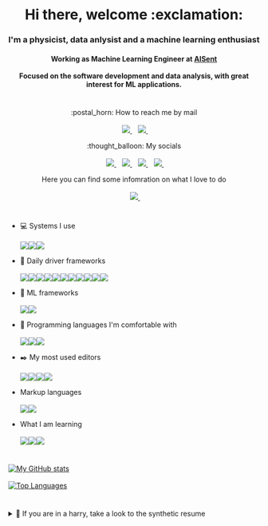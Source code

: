 <h1 align="center"> Hi there, welcome :exclamation: </h1>

<h3 align='center'>
  I'm a physicist, data anlysist and a machine learning enthusiast
</h3>

<h4 align='center'>
  Working as Machine Learning Engineer at <a href="https://aisent.io/">AISent</a> <br/><br/>
  Focused on the software development and data analysis, with great interest for ML applications.<br/>
</h4>

<h1></h1>

<p align='center'>
  :postal_horn: How to reach me by mail <br/><br/>&nbsp;&nbsp;
  <a href='mailto:ecatanzani@protonmail.com'>
    <img src="https://img.shields.io/badge/ProtonMail-8B89CC?style=for-the-badge&logo=protonmail&logoColor=white" />
  </a>&nbsp;&nbsp;
  <a href='mailto:enricocatanzani@gmail.com'>
    <img src="https://img.shields.io/badge/Gmail-D14836?style=for-the-badge&logo=gmail&logoColor=white" />
  </a>&nbsp;&nbsp;
</p>  

<p align='center'>
  :thought_balloon: My socials<br/><br/>&nbsp;&nbsp;
  <a href="https://twitter.com/enricocatanzani">
    <img src="https://img.shields.io/badge/Twitter-1DA1F2?style=for-the-badge&logo=twitter&logoColor=white" />
  </a>&nbsp;&nbsp;
  <a href="https://telegram.me/ecatanzani">
    <img src="https://img.shields.io/badge/Telegram-2CA5E0?style=for-the-badge&logo=telegram&logoColor=white" />
  </a>&nbsp;&nbsp;
  <a href="https://join.skype.com/invite/h3lZpa6sDIxM">
    <img src="https://img.shields.io/badge/Skype-00AFF0?style=for-the-badge&logo=skype&logoColor=white" />
  </a>&nbsp;&nbsp;
  <a href=' https://www.facebook.com/enrico.catanzani.16'>
    <img src="https://img.shields.io/badge/Facebook-1877F2?style=for-the-badge&logo=facebook&logoColor=white" />
  </a>&nbsp;&nbsp;
  
<p align='center'>
  Here you can find some infomration on what I love to do <br/><br/>&nbsp;&nbsp;
  <a href="https://www.linkedin.com/in/ecatanzani/">
    <img src="https://img.shields.io/badge/linkedin-%230077B5.svg?&style=for-the-badge&logo=linkedin&logoColor=white" />
  </a>&nbsp;&nbsp;
</p>

<h1></h1>

<!-- badge source: https://github.com/alexandresanlim/Badges4-README.md-Profile -->

* :computer: Systems I use<br/><br/><img src="https://img.shields.io/badge/Mac-%23999999?logo=apple&logoColor=white&style=for-the-badge" /><img src="https://img.shields.io/badge/Linux-%23FCC624?logo=linux&logoColor=black&style=for-the-badge" /><img src="https://img.shields.io/badge/Windows-%230078D6?logo=windows&logoColor=white&style=for-the-badge" />

* :wrench: Daily driver frameworks <br/><br/> <img src="https://img.shields.io/badge/CMake-064F8C?style=for-the-badge&logo=cmake&logoColor=white" /><img src="https://img.shields.io/badge/conda-342B029.svg?&style=for-the-badge&logo=anaconda&logoColor=white" /><img src="https://img.shields.io/badge/Docker-2CA5E0?style=for-the-badge&logo=docker&logoColor=white" /><img src="https://img.shields.io/badge/GitKraken-179287?style=for-the-badge&logo=GitKraken&logoColor=white" /><img src="https://img.shields.io/badge/Jupyter-F37626.svg?&style=for-the-badge&logo=Jupyter&logoColor=white" /><img src="https://img.shields.io/badge/Selenium-43B02A?style=for-the-badge&logo=Selenium&logoColor=white" /><img src="https://img.shields.io/badge/SciPy-654FF0?style=for-the-badge&logo=SciPy&logoColor=white" /><img src="https://img.shields.io/badge/Numpy-777BB4?style=for-the-badge&logo=numpy&logoColor=white" /><img src="https://img.shields.io/badge/Pandas-2C2D72?style=for-the-badge&logo=pandas&logoColor=white" /><img src="https://img.shields.io/badge/Plotly-239120?style=for-the-badge&logo=plotly&logoColor=white" /><img src="https://img.shields.io/badge/Streamlit-FF4B4B?style=for-the-badge&logo=Streamlit&logoColor=white" />

* :rocket: ML frameworks <br/><br/><img src="https://img.shields.io/badge/Keras-D00000?style=for-the-badge&logo=Keras&logoColor=white" /><img src="https://img.shields.io/badge/TensorFlow-FF6F00?style=for-the-badge&logo=tensorflow&logoColor=white" />

* :pencil: Programming languages I'm comfortable with<br/><br/><img src="https://img.shields.io/badge/C-00599C?style=for-the-badge&logo=c&logoColor=white" /><img src="https://img.shields.io/badge/C%2B%2B-00599C?style=for-the-badge&logo=c%2B%2B&logoColor=white" /><img src="https://img.shields.io/badge/Python-FFD43B?style=for-the-badge&logo=python&logoColor=blue" />

* :black_nib: My most used editors<br/><br/><img src="https://img.shields.io/badge/Visual%20Studio%20Code-%23007ACC.svg?logo=visual-studio-code&logoColor=white&style=for-the-badge" /><img src="https://img.shields.io/badge/Xcode-007ACC?style=for-the-badge&logo=Xcode&logoColor=white" /><img src="https://img.shields.io/badge/Vim-%23019733.svg?logo=vim&logoColor=white&style=for-the-badge" /><img src="https://img.shields.io/badge/Emacs-7F5AB6.svg?logo=gnuemacs&logoColor=white&style=for-the-badge" />

* Markup languages <br/><br/><img src="https://img.shields.io/badge/LaTeX-47A141?style=for-the-badge&logo=LaTeX&logoColor=white" /><img src="https://img.shields.io/badge/json-5E5C5C?style=for-the-badge&logo=json&logoColor=white" />

* What I am learning <br/><br/><img src="https://img.shields.io/badge/kubernetes-326ce5.svg?&style=for-the-badge&logo=kubernetes&logoColor=white" /><img src="https://img.shields.io/badge/Go-00ADD8?style=for-the-badge&logo=go&logoColor=white" /><img src="https://img.shields.io/badge/Rust-000000?style=for-the-badge&logo=rust&logoColor=white" />

<h1></h1>

[![My GitHub stats](https://github-readme-stats.vercel.app/api?username=ecatanzani)](https://github.com/anuraghazra/github-readme-stats)<br/><br/>
[![Top Languages](https://github-readme-stats.vercel.app/api/top-langs/?username=ecatanzani)](https://github.com/anuraghazra/github-readme-stats)

<h1></h1>

<details>
  <summary>📃 If you are in a harry, take a look to the synthetic resume</summary>

<h3 align='center'>  Employment </h3>


- :scroll: **ML Engeneer at AISent**\
  :calendar: 2022 - to date
  
<h3 align='center'> 🎓 Education </h3>

- :scroll: **PhD in Physics**\
  :calendar: 2018 - 2022\
  :school: **University of Perugia** - Perugia, Italy

- :scroll: **Master's Degree in Physics**\
  :calendar: 2015 - 2018\
  :school: **University of Perugia** - Perugia, Italy

- :scroll: **Bachelor's Degree in Physics**\
  :calendar: 2011 - 2025\
  :school: **University of Perugia** - Perugia, Italy

<h3 align='center'> 👷 Experience </h3>

- 👨🏼‍💻 **Grant at INFN section Perugia**\
  :calendar: 2021 - 2022\
  :office: **INFN Section of Perugia** - Perugia, Italy
  
- 👨‍🏫 **Assistant Professor**\
  :calendar: 2018 - 2021\
  :school: **University of Perugia** - Perugia, Italy

</details>
